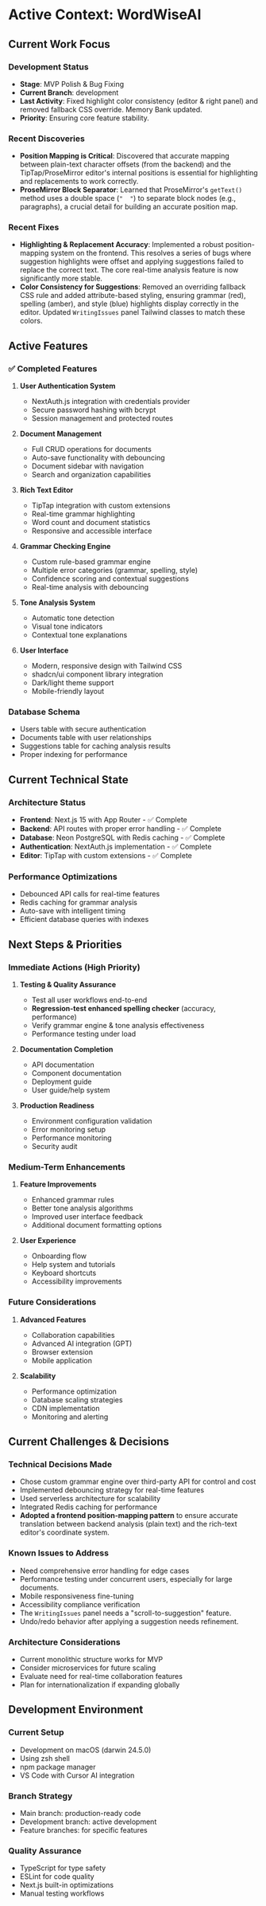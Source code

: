 # Active Context: WordWiseAI

## Current Work Focus

### Development Status
- **Stage**: MVP Polish & Bug Fixing
- **Current Branch**: development
- **Last Activity**: Fixed highlight color consistency (editor & right panel) and removed fallback CSS override. Memory Bank updated.
- **Priority**: Ensuring core feature stability.

### Recent Discoveries
- **Position Mapping is Critical**: Discovered that accurate mapping between plain-text character offsets (from the backend) and the TipTap/ProseMirror editor's internal positions is essential for highlighting and replacements to work correctly.
- **ProseMirror Block Separator**: Learned that ProseMirror's `getText()` method uses a double space (`"  "`) to separate block nodes (e.g., paragraphs), a crucial detail for building an accurate position map.

### Recent Fixes
- **Highlighting & Replacement Accuracy**: Implemented a robust position-mapping system on the frontend. This resolves a series of bugs where suggestion highlights were offset and applying suggestions failed to replace the correct text. The core real-time analysis feature is now significantly more stable.
- **Color Consistency for Suggestions**: Removed an overriding fallback CSS rule and added attribute-based styling, ensuring grammar (red), spelling (amber), and style (blue) highlights display correctly in the editor. Updated `WritingIssues` panel Tailwind classes to match these colors.

## Active Features

### ✅ Completed Features
1. **User Authentication System**
   - NextAuth.js integration with credentials provider
   - Secure password hashing with bcrypt
   - Session management and protected routes

2. **Document Management**
   - Full CRUD operations for documents
   - Auto-save functionality with debouncing
   - Document sidebar with navigation
   - Search and organization capabilities

3. **Rich Text Editor**
   - TipTap integration with custom extensions
   - Real-time grammar highlighting
   - Word count and document statistics
   - Responsive and accessible interface

4. **Grammar Checking Engine**
   - Custom rule-based grammar engine
   - Multiple error categories (grammar, spelling, style)
   - Confidence scoring and contextual suggestions
   - Real-time analysis with debouncing

5. **Tone Analysis System**
   - Automatic tone detection
   - Visual tone indicators
   - Contextual tone explanations

6. **User Interface**
   - Modern, responsive design with Tailwind CSS
   - shadcn/ui component library integration
   - Dark/light theme support
   - Mobile-friendly layout

### Database Schema
- Users table with secure authentication
- Documents table with user relationships
- Suggestions table for caching analysis results
- Proper indexing for performance

## Current Technical State

### Architecture Status
- **Frontend**: Next.js 15 with App Router - ✅ Complete
- **Backend**: API routes with proper error handling - ✅ Complete
- **Database**: Neon PostgreSQL with Redis caching - ✅ Complete
- **Authentication**: NextAuth.js implementation - ✅ Complete
- **Editor**: TipTap with custom extensions - ✅ Complete

### Performance Optimizations
- Debounced API calls for real-time features
- Redis caching for grammar analysis
- Auto-save with intelligent timing
- Efficient database queries with indexes

## Next Steps & Priorities

### Immediate Actions (High Priority)
1. **Testing & Quality Assurance**
   - Test all user workflows end-to-end
   - **Regression-test enhanced spelling checker** (accuracy, performance)
   - Verify grammar engine & tone analysis effectiveness
   - Performance testing under load

2. **Documentation Completion**
   - API documentation
   - Component documentation
   - Deployment guide
   - User guide/help system

3. **Production Readiness**
   - Environment configuration validation
   - Error monitoring setup
   - Performance monitoring
   - Security audit

### Medium-Term Enhancements
1. **Feature Improvements**
   - Enhanced grammar rules
   - Better tone analysis algorithms
   - Improved user interface feedback
   - Additional document formatting options

2. **User Experience**
   - Onboarding flow
   - Help system and tutorials
   - Keyboard shortcuts
   - Accessibility improvements

### Future Considerations
1. **Advanced Features**
   - Collaboration capabilities
   - Advanced AI integration (GPT)
   - Browser extension
   - Mobile application

2. **Scalability**
   - Performance optimization
   - Database scaling strategies
   - CDN implementation
   - Monitoring and alerting

## Current Challenges & Decisions

### Technical Decisions Made
- Chose custom grammar engine over third-party API for control and cost
- Implemented debouncing strategy for real-time features
- Used serverless architecture for scalability
- Integrated Redis caching for performance
- **Adopted a frontend position-mapping pattern** to ensure accurate translation between backend analysis (plain text) and the rich-text editor's coordinate system.

### Known Issues to Address
- Need comprehensive error handling for edge cases
- Performance testing under concurrent users, especially for large documents.
- Mobile responsiveness fine-tuning
- Accessibility compliance verification
- The `WritingIssues` panel needs a "scroll-to-suggestion" feature.
- Undo/redo behavior after applying a suggestion needs refinement.

### Architecture Considerations
- Current monolithic structure works for MVP
- Consider microservices for future scaling
- Evaluate need for real-time collaboration features
- Plan for internationalization if expanding globally

## Development Environment

### Current Setup
- Development on macOS (darwin 24.5.0)
- Using zsh shell
- npm package manager
- VS Code with Cursor AI integration

### Branch Strategy
- Main branch: production-ready code
- Development branch: active development
- Feature branches: for specific features

### Quality Assurance
- TypeScript for type safety
- ESLint for code quality
- Next.js built-in optimizations
- Manual testing workflows 